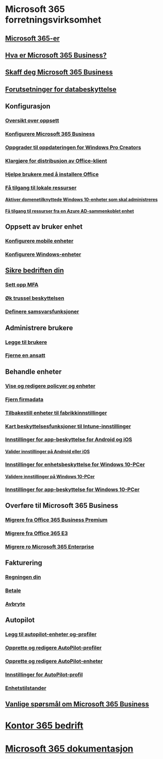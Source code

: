 # Microsoft 365 forretningsvirksomhet
## [Microsoft 365-er](index.yml)
## [Hva er Microsoft 365 Business?](microsoft-365-business-overview.md)
## [Skaff deg Microsoft 365 Business](sign-up.md)
## [Forutsetninger for databeskyttelse](pre-requisites-for-data-protection.md)
## Konfigurasjon
### [Oversikt over oppsett](set-up-overview.md)
### [Konfigurere Microsoft 365 Business](set-up.md)
### [Oppgrader til oppdateringen for Windows Pro Creators](upgrade-to-windows-pro-creators-update.md)
### [Klargjøre for distribusjon av Office-klient](prepare-for-office-client-deployment.md)
### [Hjelpe brukere med å installere Office](help-users-install-office.md)
### [Få tilgang til lokale ressurser]()
#### [Aktiver domenetilknyttede Windows 10-enheter som skal administreres](manage-windows-devices.md)
#### [Få tilgang til ressurser fra en Azure AD-sammenkoblet enhet](access-resources.md)
## Oppsett av bruker enhet
### [Konfigurere mobile enheter](set-up-mobile-devices.md)
### [Konfigurere Windows-enheter](set-up-windows-devices.md)
## [Sikre bedriften din](security-features.md)
### [Sett opp MFA](set-up-mfa.md)
### [Øk trussel beskyttelsen](increase-threat-protection.md)
### [Definere samsvarsfunksjoner](set-up-compliance.md)
## Administrere brukere
### [Legge til brukere](add-users-m365b.md)
### [Fjerne en ansatt](/Office365/Admin/add-users/remove-former-employee?toc=/microsoft-365/business/toc.json&bc=/microsoft-365/business/breadcrumb/toc.json)
## Behandle enheter
### [Vise og redigere policyer og enheter](view-policies-and-devices.md)
### [Fjern firmadata](remove-company-data.md)
### [Tilbakestill enheter til fabrikkinnstillinger](reset-devices-to-factory-settings.md)
### [Kart beskyttelsesfunksjoner til Intune-innstillinger](map-protection-features-to-intune-settings.md)
### [Innstillinger for app-beskyttelse for Android og iOS](app-protection-settings-for-android-and-ios.md)
#### [Valider innstillinger på Android eller iOS](validate-settings-on-android-or-ios.md)
### [Innstillinger for enhetsbeskyttelse for Windows 10-PCer](protection-settings-for-windows-10-pcs.md)
#### [Validere innstillinger på Windows 10-PCer](validate-settings-on-windows-10-pcs.md)
### [Innstillinger for app-beskyttelse for Windows 10-PCer](protection-settings-for-windows-10-devices.md)
## Overføre til Microsoft 365 Business
### [Migrere fra Office 365 Business Premium](migrate-to-microsoft-365-business.md)
### [Migrere fra Office 365 E3](migrate-from-e3.md)
### [Migrere ro Microsoft 365 Enterprise](migrate-from-microsoft-365-business-to-microsoft-365-enterprise.md)
## Fakturering
### [Regningen din](/Office365/Admin/subscriptions-and-billing/view-your-bill-or-invoice?toc=/microsoft-365/business/toc.json&bc=/microsoft-365/business/breadcrumb/toc.json)
### [Betale](/Office365/Admin/subscriptions-and-billing/pay-for-your-subscription?toc=/microsoft-365/business/toc.json&bc=/microsoft-365/business/breadcrumb/toc.json)
### [Avbryte](/Office365/Admin/subscriptions-and-billing/cancel-your-subscription?toc=/microsoft-365/business/toc.json&bc=/microsoft-365/business/breadcrumb/toc.json)
## Autopilot
### [Legg til autopilot-enheter og-profiler](add-autopilot-devices-and-profile.md)
### [Opprette og redigere AutoPilot-profiler](create-and-edit-autopilot-profiles.md)
### [Opprette og redigere AutoPilot-enheter](create-and-edit-autopilot-devices.md)
### [Innstillinger for AutoPilot-profil](autopilot-profile-settings.md)
### [Enhetstilstander](device-states.md)
## [Vanlige spørsmål om Microsoft 365 Business](support/microsoft-365-business-faqs.md)
# [Kontor 365 bedrift](https://docs.microsoft.com/office365/enterprise)
# [Microsoft 365 dokumentasjon](https://docs.microsoft.com/microsoft-365)